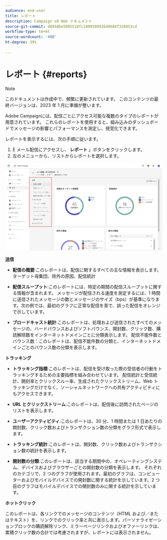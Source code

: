 ```yaml
---
audience: end-user
title: レポート
description: Campaign v8 Web ドキュメント
source-git-commit: d8958be5085518fc180959992649684f328053cd
workflow-type: tm+mt
source-wordcount: '400'
ht-degree: 39%

---
```


# レポート {#reports}

>[!NOTE]
>
>このドキュメントは作成中で、頻繁に更新されています。 このコンテンツの最終バージョンは、2023 年 1 月に準備が整います。

<!--
detail delivery reports and how to access them

same content as in v7 (excepted for the navigation that is similar to AJO
-->

Adobe Campaignには、配信ごとにアクセス可能な複数のタイプのレポートが用意されています。 これらのレポートを使用すると、組み込みのダッシュボードでメッセージの影響とパフォーマンスを測定し、視覚化できます。

レポートを表示するには、次の手順に従います。

1. E メール配信にアクセスし、 **レポート** 」ボタンをクリックします。
1. 左のメニューから、リストからレポートを選択します。

![](assets/reporting.png)

**送信**

* **配信の概要**:このレポートは、配信に関するすべての主な情報を表示します。 ターゲット母集団、除外の原因、配信統計

* **配信スループット**:このレポートには、特定の期間の配信スループットに関する情報が含まれます。 メッセージが配信される速度を測定するには、1 時間に送信されたメッセージの数とメッセージのサイズ（bps）が基準になります。次の例では、最初のグラフに正常な配信を青で、誤った配信をオレンジで示しています。

* **ブロードキャスト統計**:このレポートは、処理および送信されたすべてのメッセージの、ハードバウンスおよびソフトバウンス、開封数、クリック数、購読解除数をインターネットドメインごとに分類表示します。
配信不能件数とバウンス数：このレポートは、配信不能件数の分類と、インターネットドメインごとのバウンス数の分類を表示します。

**トラッキング**

* **トラッキング指標**:このレポートは、配信を受け取った際の受信者の行動をトラッキングするための主要指標を組み合わせています。 配信統計と受信統計、開封率とクリックスルー率、生成されたクリックストリーム、Web トラッキングだけでなく、ソーシャルネットワークへの共有アクティビティにもアクセスできます。

* **URL とクリックストリーム**:このレポートは、配信後に訪問されたページのリストを表示します。

* **ユーザーアクティビティ**:このレポートは、30 分、1 時間または 1 日あたりの開封数、クリック数およびトランザクション数の分類をグラフ形式で表示します。

* **トラッキング統計**:このレポートは、開封数、クリック数およびトランザクション数の統計を表示します。

* **開封数の分類**:このレポートは、該当する期間中の、オペレーティングシステム、デバイスおよびブラウザーごとの開封数の分類を表示します。 それぞれのカテゴリで、2 つのグラフが使用されます。最初のグラフは、コンピューターおよびモバイルデバイスでの開封数に関する統計を示しています。2 つ目のグラフはモバイルデバイスでの開封数のみに関する統計を示しています。

**ホットクリック**

このレポートは、各リンクでのメッセージのコンテンツ（HTML および／またはテキスト）を、リンクでのクリック率と共に表示します。パーソナライゼーションブロックの購読解除リンク、ミラーページリンクおよびオファーリンクは、累積クリック数の合計では考慮されますが、レポートには表示されません。



